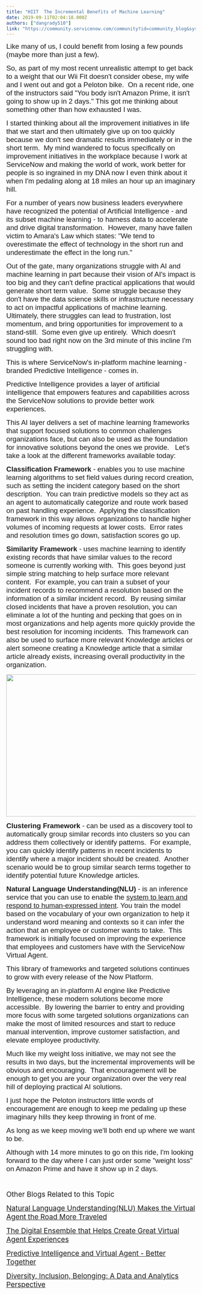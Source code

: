 ```yaml
---
title: "HIIT  The Incremental Benefits of Machine Learning"
date: 2019-09-11T02:04:18.000Z
authors: ["dangrady510"]
link: "https://community.servicenow.com/community?id=community_blog&sys_id=6a878ab1db73fb0c13b5fb2439961905"
---
```

<p><span style="font-family: arial, helvetica, sans-serif; font-size: 14pt;">Like many of us, I could benefit from losing a few pounds (maybe more than just a few).</span></p>
<p><span style="font-family: arial, helvetica, sans-serif; font-size: 14pt;">So, as part of my most recent unrealistic attempt to get back to a weight that our Wii Fit doesn&#39;t consider obese, my wife and I went out and got a Peloton bike.  On a recent ride, one of the instructors said &#34;You body isn&#39;t Amazon Prime, it isn&#39;t going to show up in 2 days.&#34; This got me thinking about something other than how exhausted I was.</span></p>
<p><span style="font-family: arial, helvetica, sans-serif; font-size: 14pt;">I started thinking about all the improvement initiatives in life that we start and then ultimately give up on too quickly because we don&#39;t see dramatic results immediately or in the short term.  My mind wandered to focus specifically on improvement initiatives in the workplace because I work at ServiceNow and making the world of work, work better for people is so ingrained in my DNA now I even think about it when I&#39;m pedaling along at 18 miles an hour up an imaginary hill.</span></p>
<p><span style="font-family: arial, helvetica, sans-serif; font-size: 14pt;">For a number of years now business leaders everywhere have recognized the potential of Artificial Intelligence - and its subset machine learning - to harness data to accelerate and drive digital transformation.  However, many have fallen victim to Amara&#39;s Law which states: &#34;We tend to overestimate the effect of technology in the short run and underestimate the effect in the long run.&#34;</span></p>
<p><span style="font-family: arial, helvetica, sans-serif; font-size: 14pt;">Out of the gate, many organizations struggle with AI and machine learning in part because their vision of AI&#39;s impact is too big and they can&#39;t define practical applications that would generate short term value.  Some struggle because they don&#39;t have the data science skills or infrastructure necessary to act on impactful applications of machine learning.  Ultimately, there struggles can lead to frustration, lost momentum, and bring opportunities for improvement to a stand-still.  Some even give up entirely.  Which doesn&#39;t sound too bad right now on the 3rd minute of this incline I&#39;m struggling with.</span></p>
<p><span style="font-family: arial, helvetica, sans-serif; font-size: 14pt;">This is where ServiceNow&#39;s in-platform machine learning - branded Predictive Intelligence - comes in.</span></p>
<p><span style="font-family: arial, helvetica, sans-serif; font-size: 14pt;">Predictive Intelligence provides a layer of artificial intelligence that empowers features and capabilities across the ServiceNow solutions to provide better work experiences.</span></p>
<p><span style="font-family: arial, helvetica, sans-serif; font-size: 14pt;">This AI layer delivers a set of machine learning frameworks that support focused solutions to common challenges organizations face, but can also be used as the foundation for innovative solutions beyond the ones we provide.   Let&#39;s take a look at the different frameworks available today:</span></p>
<p><span style="font-family: arial, helvetica, sans-serif; font-size: 14pt;"><strong>Classification Framework</strong> - enables you to use machine learning algorithms to set field values during record creation, such as setting the incident category based on the short description.  You can train predictive models so they act as an agent to automatically categorize and route work based on past handling experience.  Applying the classification framework in this way allows organizations to handle higher volumes of incoming requests at lower costs.  Error rates and resolution times go down, satisfaction scores go up.</span></p>
<p><span style="font-family: arial, helvetica, sans-serif; font-size: 14pt;"><strong>Similarity Framework</strong> - uses machine learning to identify existing records that have similar values to the record someone is currently working with.  This goes beyond just simple string matching to help surface more relevant content.  For example, you can train a subset of your incident records to recommend a resolution based on the information of a similar incident record.  By reusing similar closed incidents that have a proven resolution, you can eliminate a lot of the hunting and pecking that goes on in most organizations and help agents more quickly provide the best resolution for incoming incidents.  This framework can also be used to surface more relevant Knowledge articles or alert someone creating a Knowledge article that a similar article already exists, increasing overall productivity in the organization. </span></p>
<p><span style="font-family: arial, helvetica, sans-serif; font-size: 14pt;"><img style="max-width: 100%; max-height: 480px;" src="https://community.servicenow.com/52b84a79db33ff4c190dfb24399619c5.iix" width="541" height="378" /></span></p>
<p><span style="font-family: arial, helvetica, sans-serif; font-size: 14pt;"><strong>Clustering Framework</strong> - can be used as a discovery tool to automatically group similar records into clusters so you can address them collectively or identify patterns.  For example, you can quickly identify patterns in recent incidents to identify where a major incident should be created.  Another scenario would be to group similar search terms together to identify potential future Knowledge articles.</span></p>
<p><span style="font-family: arial, helvetica, sans-serif; font-size: 14pt;"><strong>Natural Language Understanding(NLU)</strong> - is an inference service that you can use to enable the <a href="https://community.servicenow.com/community?id&#61;community_blog&amp;sys_id&#61;3811fdd8dbd26308656a5583ca9619a8" target="_blank" rel="noopener noreferrer nofollow">system to learn and respond to human-expressed intent</a>. You train the model based on the vocabulary of your own organization to help it understand word meaning and contexts so it can infer the action that an employee or customer wants to take.  This framework is initially focused on improving the experience that employees and customers have with the ServiceNow Virtual Agent.</span></p>
<p><span style="font-family: arial, helvetica, sans-serif; font-size: 14pt;">This library of frameworks and targeted solutions continues to grow with every release of the Now Platform.</span></p>
<p><span style="font-family: arial, helvetica, sans-serif; font-size: 14pt;">By leveraging an in-platform AI engine like Predictive Intelligence, these modern solutions become more accessible.  By lowering the barrier to entry and providing more focus with some targeted solutions organizations can make the most of limited resources and start to reduce manual intervention, improve customer satisfaction, and elevate employee productivity.</span></p>
<p><span style="font-family: arial, helvetica, sans-serif; font-size: 14pt;">Much like my weight loss initiative, we may not see the results in two days, but the incremental improvements will be obvious and encouraging.  That encouragement will be enough to get you are your organization over the very real hill of deploying practical AI solutions.</span></p>
<p><span style="font-family: arial, helvetica, sans-serif; font-size: 14pt;">I just hope the Peloton instructors little words of encouragement are enough to keep me pedaling up these imaginary hills they keep throwing in front of me.</span></p>
<p><span style="font-family: arial, helvetica, sans-serif; font-size: 14pt;">As long as we keep moving we&#39;ll both end up where we want to be.</span></p>
<p><span style="font-family: arial, helvetica, sans-serif; font-size: 14pt;">Although with 14 more minutes to go on this ride, I&#39;m looking forward to the day where I can just order some &#34;weight loss&#34; on Amazon Prime and have it show up in 2 days.</span></p>
<p> </p>
<p><span style="font-size: 14pt;">Other Blogs Related to this Topic</span></p>
<p><span style="font-size: 14pt;"><a href="https://community.servicenow.com/community?id&#61;community_blog&amp;sys_id&#61;cf6dc676dbd00cd013b5fb2439961959&amp;view_source&#61;searchResult" target="_blank" rel="noopener noreferrer nofollow">Natural Language Understanding(NLU) Makes the Virtual Agent the Road More Traveled</a></span></p>
<p><span style="font-size: 14pt;"><a href="https://community.servicenow.com/community?id&#61;community_blog&amp;sys_id&#61;5993d805dbbd770c4819fb243996191e" target="_blank" rel="noopener noreferrer nofollow">The Digital Ensemble that Helps Create Great Virtual Agent Experiences</a></span></p>
<p><span style="font-size: 14pt;"><a href="https://community.servicenow.com/community?id&#61;community_blog&amp;sys_id&#61;5993d805dbbd770c4819fb243996191e" target="_blank" rel="noopener noreferrer nofollow">Predictive Intelligence and Virtual Agent - Better Together</a></span></p>
<p><span style="font-size: 14pt;"><a href="https://community.servicenow.com/community?id&#61;community_blog&amp;sys_id&#61;35b3afc0dbbc1f045322f4621f96196c" target="_blank" rel="noopener noreferrer nofollow">Diversity, Inclusion, Belonging: A Data and Analytics Perspective</a></span></p>